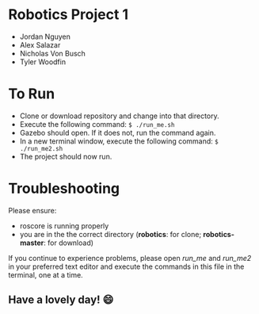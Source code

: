 # Robotics Project 1
- Jordan Nguyen
- Alex Salazar
- Nicholas Von Busch
- Tyler Woodfin

# To Run
- Clone or download repository and change into that directory.
- Execute the following command: `$ ./run_me.sh`
- Gazebo should open. If it does not, run the command again.
- In a new terminal window, execute the following command: `$ ./run_me2.sh`
- The project should now run.

# Troubleshooting
Please ensure:
- roscore is running properly
- you are in the the correct directory (**robotics**: for clone; **robotics-master**: for download)

If you continue to experience problems, please open *run_me* and *run_me2* in your preferred text editor and execute the commands in this file in the terminal, one at a time.

## Have a lovely day! :smile:
